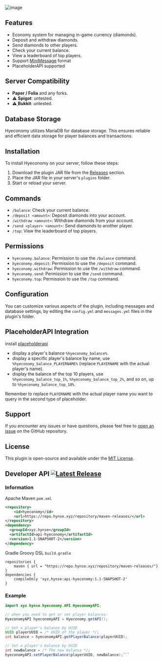 ![image](https://cdn.modrinth.com/data/HrYlg7yE/images/0971ab6c446a501992abca0b630864cd345f3cb6.png)
## Features
- Economy system for managing in-game currency (diamonds).
- Deposit and withdraw diamonds.
- Send diamonds to other players.
- Check your current balance.
- View a leaderboard of top players.
- Support [MiniMessage](https://docs.advntr.dev/minimessage/format.html) format 
- PlaceholderAPI supported

## Server Compatibility
- **Paper / Folia** and any forks.
- ⚠️ **Spigot**: untested.
- ⚠️ **ฺBukkit**: untested.

## Database Storage

Hyeconomy utilizes MariaDB for database storage. This ensures reliable and efficient data storage for player balances and transactions.

## Installation

To install Hyeconomy on your server, follow these steps:

1. Download the plugin JAR file from the [Releases](https://github.com/MidnightTale/hyeconomy/releases) section.
2. Place the JAR file in your server's `plugins` folder.
3. Start or reload your server.

## Commands

- `/balance`: Check your current balance.
- `/deposit <amount>`: Deposit diamonds into your account.
- `/withdraw <amount>`: Withdraw diamonds from your account.
- `/send <player> <amount>`: Send diamonds to another player.
- `/top`: View the leaderboard of top players.

## Permissions

- `hyeconomy.balance`: Permission to use the `/balance` command.
- `hyeconomy.deposit`: Permission to use the `/deposit` command.
- `hyeconomy.withdraw`: Permission to use the `/withdraw` command.
- `hyeconomy.send`: Permission to use the `/send` command.
- `hyeconomy.top`: Permission to use the `/top` command.

## Configuration

You can customize various aspects of the plugin, including messages and database settings, by editing the `config.yml` and `messages.yml` files in the plugin's folder.

## PlaceholderAPI Integration
install [placeholderapi](https://www.spigotmc.org/resources/placeholderapi.6245/)
  - display a player's balance `%hyeconomy_balance%`.
  - display a specific player's balance by name, use `%hyeconomy_balance_PLAYERNAME%` (replace `PLAYERNAME` with the actual player's name).
  - display the balance of the top 10 players, use `%hyeconomy_balance_top_1%`, `%hyeconomy_balance_top_2%`, and so on, up to `%hyeconomy_balance_top_10%`.

Remember to replace `PLAYERNAME` with the actual player name you want to query in the second type of placeholder.

## Support

If you encounter any issues or have questions, please feel free to [open an issue](https://github.com/MidnightTale/hyeconomy/issues) on the GitHub repository.

## License

This plugin is open-source and available under the [MIT License](LICENSE).

## Developer API [![Latest Release](https://repo.hynse.xyz/api/badge/latest/releases/xyz/hynse/api-hyeconomy)](https://repo.hynse.xyz/api/latest/releases/xyz/hynse/api-hyeconomy)

### Information
Apache Maven `pom.xml`
```xml
<repository>
    <id>hyeconomy</id>
    <url>https://repo.hynse.xyz/repository/maven-releases/</url>
</repository>
<dependency>
  <groupId>xyz.hynse</groupId>
  <artifactId>api-hyeconomy</artifactId>
  <version>1.1-SNAPSHOT-2</version>
</dependency>
```
Gradle Groovy DSL `build.gradle`
```gradlee
repositories {
    maven { url = "https://repo.hynse.xyz/repository/maven-releases/"}
}
dependencies { 
    compileOnly 'xyz.hynse:api-hyeconomy:1.1-SNAPSHOT-2'
}
```


### Example
```java
import xyz.hynse.hyeconomy.API.HyeconomyAPI;

// when you need to get or set player balances:
HyeconomyAPI hyeconomyAPI = Hyeconomy.getAPI();

// Get a player's balance by UUID
UUID playerUUID = /* UUID of the player */;
int balance = hyeconomyAPI.getPlayerBalance(playerUUID);

// Set a player's balance by UUID
int newBalance = /* The new balance */;
hyeconomyAPI.setPlayerBalance(playerUUID, newBalance);```
